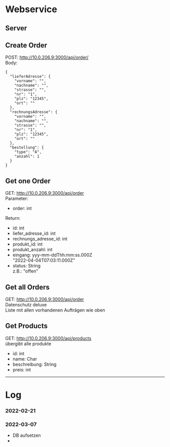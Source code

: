 # Webservice


## Server


## Create Order
POST: http://10.0.206.9:3000/api/order/ \
Body:
```json5
{
  "lieferAdresse": {
    "vorname": "",
    "nachname": "",
    "strasse": "",
    "nr": "1",
    "plz": "12345",
    "ort": ""
  },
  "rechnungsAdresse": {
    "vorname": "",
    "nachname": "",
    "strasse": "",
    "nr": "1",
    "plz": "12345",
    "ort": ""
  },
  "bestellung": {
    "type": "A",
    "anzahl": 1
  }
}
```

## Get one Order
GET: http://10.0.206.9:3000/api/order \
Parameter:

* order: int  

Return:
* id: int
* liefer_adresse_id: int
* rechnungs_adresse_id: int
* produkt_id: int
* produkt_anzahl: int
* eingang: yyy-mm-ddThh:mm:ss.000Z\
  "2022-04-04T07:03:11.000Z"
* status: String \
z.B.: "offen"

## Get all Orders
GET: http://10.0.206.9:3000/api/order \
Datenschutz deluxe \
Liste mit allen vorhandenen Aufträgen wie oben 

## Get Products
GET: http://10.0.206.9:3000/api/products \
übergibt alle produkte 
* id: int
* name: Char 
* beschreibung: String
* preis: int

---
# Log

### 2022-02-21

### 2022-03-07

- DB aufsetzen
- 

